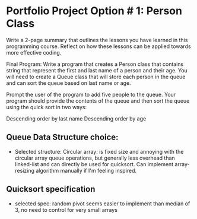 # Portfolio Project Option # 1: Person Class
Write a 2-page summary that outlines the lessons you have learned in this programming course. Reflect on how these lessons can be applied towards more effective coding.

Final Program:
Write a program that creates a Person class that contains string that represent the first and last name of a person and their age. You will need to create a Queue class that will store each person in the queue and can sort the queue based on last name or age.

Prompt the user of the program to add five people to the queue. Your program should provide the contents of the queue and then sort the queue using the quick sort in two ways:

Descending order by last name
Descending order by age

## Queue Data Structure choice:
- Selected structure: Circular array: is fixed size and annoying with the circular array queue operations, but generally less overhead than linked-list and can directly be used for quicksort. Can implement array-resizing algorithm manually if I'm feeling inspired.

## Quicksort specification
- selected spec: random pivot seems easier to implement than median of 3, no need to control for very small arrays
